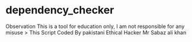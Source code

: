 # dependency_checker
Observation This is a tool for education only, I am not responsible for any misuse > This Script Coded By pakistani Ethical Hacker Mr Sabaz ali khan
